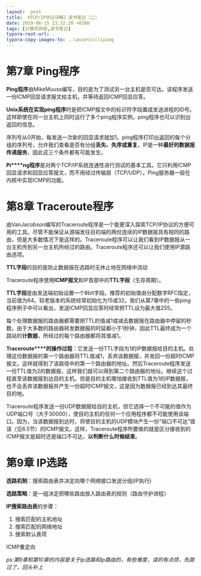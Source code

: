 ```yaml
---
layout:  post
title:  《TCP/IP协议详解》读书笔记（二）
date: 2019-06-15 13:32:20 +0300
tags: [计算机网络,读书笔记]
typora-root-url: .
typora-copy-images-to: ..\assets\clipimg
---
```




# 第7章 Ping程序

 

**Ping程序**由MikeMuuss编写，目的是为了测试另一台主机是否可达。该程序发送一份ICMP回显请求报文给主机，并等待返回ICMP回显应答。

**Unix系统在实现ping程序**时是把ICMP报文中的标识符字段置成发送进程的ID号。这样即使在同一台主机上同时运行了多个ping程序实例，ping程序也可以识别出返回的信息。

序列号从0开始，每发送一次新的回显请求就加1。ping程序打印出返回的每个分组的序列号，允许我们查看是否有分组**丢失、失序或重复**。IP是一种**最好的数据报传递服务**，因此这三个条件都有可能发生。

**Pi****ng程序**是对两个TCP/IP系统连通性进行测试的基本工具。它只利用ICMP回显请求和回显应答报文，而不用经过传输层（TCP/UDP）。Ping服务器一般在内核中实现ICMP的功能。

 

# 第8章 Traceroute程序

 

由VanJacobson编写的Traceroute程序是一个能更深入探索TCP/IP协议的方便可用的工具。尽管不能保证从源端发往目的端的两份连续的IP数据报具有相同的路由，但是大多数情况下是这样的。Traceroute程序可以让我们看到IP数据报从一台主机传到另一台主机所经过的路由。Traceroute程序还可以让我们使用IP源路由选项。

**TTL字段**的目的是防止数据报在选路时无休止地在网络中流动

Traceroute程序使用**ICMP报文**和IP首部中的**TTL字段**（生存周期）。

**TTL字段**是由发送端初始设置一个8bit字段。推荐的初始值由分配数字RFC指定，当前值为64。较老版本的系统经常初始化为15或32。我们从第7章中的一些ping程序例子中可以看出，发送ICMP回显应答时经常把TTL设为最大值255。

每个处理数据报的路由器都需要把TTL的值减1或减去数据报在路由器中停留的秒数。由于大多数的路由器转发数据报的时延都小于1秒钟，因此TTL最终成为一个跳站的**计数器**，所经过的每个路由器都将其值减1。

**Traceroute****的操作过程**：它发送一份TTL字段为1的IP数据报给目的主机。处理这份数据报的第一个路由器将TTL值减1，丢弃该数据报，并发回一份超时ICMP报文。这样就得到了该路径中的第一个路由器的地址。然后Traceroute程序发送一份TTL值为2的数据报，这样我们就可以得到第二个路由器的地址。继续这个过程直至该数据报到达目的主机。但是目的主机哪怕接收到TTL值为1的IP数据报，也不会丢弃该数据报并产生一份超时ICMP报文，这是因为数据报已经到达其最终目的地。

Traceroute程序发送一份UDP数据报给目的主机，但它选择一个不可能的值作为UDP端口号（大于30000），使目的主机的任何一个应用程序都不可能使用该端口。因为，当该数据报到达时，将使目的主机的UDP模块产生一份“端口不可达”错误（见6.5节）的ICMP报文。这样，Traceroute程序所要做的就是区分接收到的ICMP报文是超时还是端口不可达，**以判断什么时候结束**。

 

# 第9章 IP选路

 

**选路机制**：搜索路由表并决定向哪个网络接口发送分组(IP执行)

**选路策略**：是一组决定把哪些路由放入路由表的规则（路由守护进程）

 

**IP搜索路由表**的步骤：

1. 搜索匹配的主机地址
2. 搜索匹配的网络地址
3. 搜索默认表项

 

ICMP重定向

 

*ps:第9章和第10章的内容是关于ip选路和ip路由的，有些难度，读的有点烦，先跳过了，回头补上*

